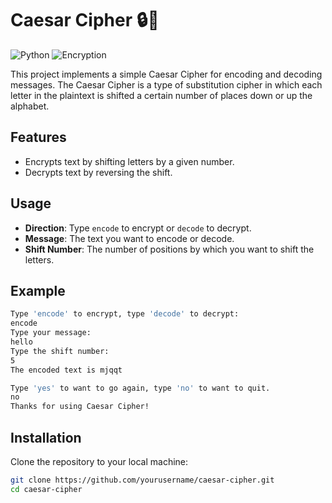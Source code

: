 # Caesar Cipher :lock::key:

![Python](https://img.shields.io/badge/Python-3776AB?style=for-the-badge&logo=python&logoColor=white)
![Encryption](https://img.shields.io/badge/Encryption-Cryptography?style=for-the-badge&logo=lock&logoColor=white)


This project implements a simple Caesar Cipher for encoding and decoding messages. The Caesar Cipher is a type of substitution cipher in which each letter in the plaintext is shifted a certain number of places down or up the alphabet.

## Features

- Encrypts text by shifting letters by a given number.
- Decrypts text by reversing the shift.

## Usage
- **Direction**: Type `encode` to encrypt or `decode` to decrypt.
- **Message**: The text you want to encode or decode.
- **Shift Number**: The number of positions by which you want to shift the letters.

## Example
```sh
Type 'encode' to encrypt, type 'decode' to decrypt:
encode
Type your message:
hello
Type the shift number:
5
The encoded text is mjqqt

Type 'yes' to want to go again, type 'no' to want to quit. 
no
Thanks for using Caesar Cipher!
```

## Installation

Clone the repository to your local machine:

```sh
git clone https://github.com/yourusername/caesar-cipher.git
cd caesar-cipher
```
